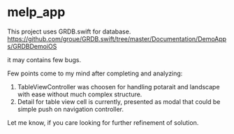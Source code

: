 # melp_app

This project uses GRDB.swift for database.
https://github.com/groue/GRDB.swift/tree/master/Documentation/DemoApps/GRDBDemoiOS

it may contains few bugs.

Few points come to my mind after completing and analyzing:

1. TableViewController was choosen for handling potarait and landscape with ease without much complex structure. 
2. Detail for table view cell is currently, presented as modal that could be simple push on navigation controller.

Let me know, if you care looking for further refinement of solution.
